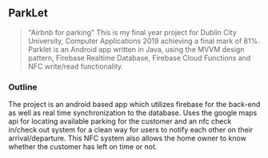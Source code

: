 ## ParkLet
> "Airbnb for parking"
This is my final year project for Dublin City University,  Computer Applications 2019 achieving a final mark of 81%.
Parklet is an Android app written in Java, using the MVVM design pattern, Firebase Realtime Database, Firebase Cloud Functions and NFC write/read functionality.

### Outline

The project is an android based app which utilizes firebase for the back-end as well as real time synchronization to the database.
Uses the google maps api for locating available parking for the customer and an nfc check in/check out system
for a clean way for users to notify each other on their arrival/departure. 
This NFC system also allows the home owner to know whether the customer has left on time or not.

